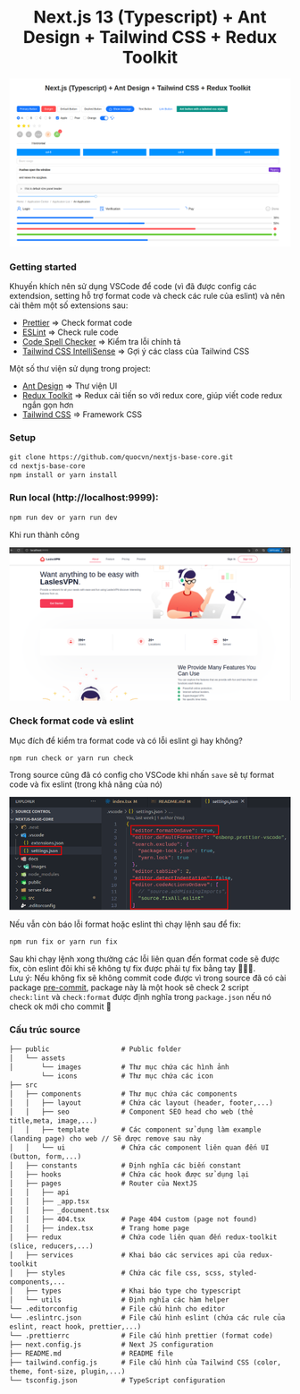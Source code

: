 <h1 align="center" style="font-size: 30px">Next.js 13 (Typescript) + Ant Design + Tailwind CSS + Redux Toolkit</h1>

<p align="center">
  <img src="docs/images/ant_design_example.png" alt="Ant Design Example">
</p>

### Getting started

Khuyến khích nên sử dụng VSCode để code (vì đã được config các extendsion, setting hỗ trợ format code và check các rule của eslint) và nên cài thêm một số extensions sau:

- [Prettier](https://marketplace.visualstudio.com/items?itemName=esbenp.prettier-vscode) => Check format code
- [ESLint](https://marketplace.visualstudio.com/items?itemName=dbaeumer.vscode-eslint) => Check rule code
- [Code Spell Checker](https://marketplace.visualstudio.com/items?itemName=streetsidesoftware.code-spell-checker) => Kiểm tra lỗi chính tả
- [Tailwind CSS IntelliSense](https://marketplace.visualstudio.com/items?itemName=bradlc.vscode-tailwindcss) => Gợi ý các class của Tailwind CSS

Một số thư viện sử dụng trong project:

- [Ant Design](https://ant.design) => Thư viện UI
- [Redux Toolkit](https://redux-toolkit.js.org) => Redux cải tiến so với redux core, giúp viết code redux ngắn gọn hơn
- [Tailwind CSS](https://tailwindcss.com/) => Framework CSS

### Setup

```
git clone https://github.com/quocvn/nextjs-base-core.git
cd nextjs-base-core
npm install or yarn install
```

### Run local (http://localhost:9999):

```bash
npm run dev or yarn run dev
```

Khi run thành công

![VSCode Setting](/docs/images/landing_page_example.png)

### Check format code và eslint

Mục đích để kiểm tra format code và có lỗi eslint gì hay không?

```bash
npm run check or yarn run check
```

Trong source cũng đã có config cho VSCode khi nhấn `save` sẽ tự format code và fix eslint (trong khả năng của nó)

![VSCode Setting](/docs/images/setting_vscode.png)

Nếu vẫn còn báo lỗi format hoặc eslint thì chạy lệnh sau để fix:

```bash
npm run fix or yarn run fix
```

Sau khi chạy lệnh xong thường các lỗi liên quan đến format code sẽ được fix, còn eslint đôi khi sẽ không tự fix được phải tự fix bằng tay 🧑🏾‍💻. <br/>
Lưu ý: Nếu không fix sẽ không commit code được vì trong source đã có cài package [pre-commit](https://www.npmjs.com/package/pre-commit), package này là một hook sẽ check 2 script `check:lint` và `check:format` được định nghĩa trong `package.json` nếu nó check ok mới cho commit 🎉

### Cấu trúc source

```
├── public                  # Public folder
│   └── assets
│       └── images          # Thư mục chứa các hình ảnh
        └── icons           # Thư mục chứa các icon
├── src
│   ├── components          # Thư mục chứa các components
│   │   ├── layout          # Chứa các layout (header, footer,...)
│   │   ├── seo             # Component SEO head cho web (thẻ title,meta, image,...)
│   │   ├── template        # Các component sử dụng làm example (landing page) cho web // Sẽ được remove sau này
│   │   └── ui              # Chứa các component liên quan đến UI (button, form,...)
│   ├── constants           # Định nghĩa các biến constant
│   ├── hooks               # Chứa các hook được sử dụng lại
│   ├── pages               # Router của NextJS
│   │   ├── api
│   │   ├── _app.tsx
│   │   ├── _document.tsx
│   │   ├── 404.tsx         # Page 404 custom (page not found)
│   │   ├── index.tsx       # Trang home page
│   ├── redux               # Chứa code liên quan đến redux-toolkit (slice, reducers,...)
│   ├── services            # Khai báo các services api của redux-toolkit
│   ├── styles              # Chứa các file css, scss, styled-components,...
│   ├── types               # Khai báo type cho typescript
│   └── utils               # Định nghĩa các hàm helper
└── .editorconfig           # File cấu hình cho editor
└── .eslintrc.json          # File cấu hình eslint (chứa các rule của eslint, react hook, prettier,...)
└── .prettierrc             # File cấu hình prettier (format code)
├── next.config.js          # Next JS configuration
├── README.md               # README file
├── tailwind.config.js      # File cấu hình của Tailwind CSS (color, theme, font-size, plugin,...)
└── tsconfig.json           # TypeScript configuration
```
